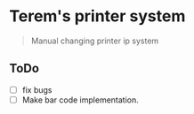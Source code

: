 # Terem's printer system

> Manual changing printer ip system

## ToDo
- [ ] fix bugs
- [ ] Make bar code implementation.
